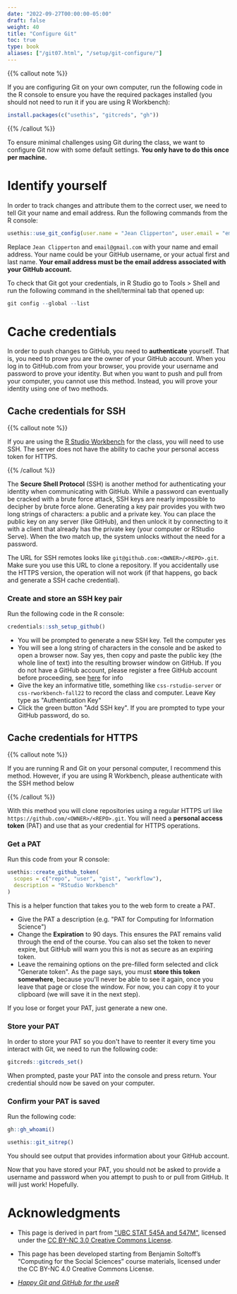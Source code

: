 ```yaml
---
date: "2022-09-27T00:00:00-05:00"
draft: false
weight: 40
title: "Configure Git"
toc: true
type: book
aliases: ["/git07.html", "/setup/git-configure/"]
---
```




{{% callout note %}}

If you are configuring Git on your own computer, run the following code in the R console to ensure you have the required packages installed (you should not need to run it if you are using R Workbench):

```r
install.packages(c("usethis", "gitcreds", "gh"))
```

{{% /callout %}}

To ensure minimal challenges using Git during the class, we want to configure Git now with some default settings. **You only have to do this once per machine.**


# Identify yourself

In order to track changes and attribute them to the correct user, we need to tell Git your name and email address. Run the following commands from the R console:

```r
usethis::use_git_config(user.name = "Jean Clipperton", user.email = "email@gmail.com")
```

Replace `Jean Clipperton` and `email@gmail.com` with your name and email address. Your name could be your GitHub username, or your actual first and last name. **Your email address must be the email address associated with your GitHub account.**

To check that Git got your credentials, in R Studio go to Tools > Shell and run the following command in the shell/terminal tab that opened up:

```r
git config --global --list
```


# Cache credentials

In order to push changes to GitHub, you need to **authenticate** yourself. That is, you need to prove you are the owner of your GitHub account. When you log in to GitHub.com from your browser, you provide your username and password to prove your identity. But when you want to push and pull from your computer, you cannot use this method. Instead, you will prove your identity using one of two methods.


## Cache credentials for SSH

{{% callout note %}}

If you are using the [R Studio Workbench](/setup/r-server/) for the class, you will need to use SSH. The server does not have the ability to cache your personal access token for HTTPS.

{{% /callout %}}

The **Secure Shell Protocol** (SSH) is another method for authenticating your identity when communicating with GitHub. While a password can eventually be cracked with a brute force attack, SSH keys are nearly impossible to decipher by brute force alone. Generating a key pair provides you with two long strings of characters: a public and a private key. You can place the public key on any server (like GitHub), and then unlock it by connecting to it with a client that already has the private key (your computer or RStudio Serve). When the two match up, the system unlocks without the need for a password.

The URL for SSH remotes looks like `git@github.com:<OWNER>/<REPO>.git`. Make sure you use this URL to clone a repository. If you accidentally use the HTTPS version, the operation will not work (if that happens, go back and generate a SSH cache credential).


### Create and store an SSH key pair

Run the following code in the R console:

```r
credentials::ssh_setup_github()
```

<!--
new line of command cis-ds
```r credentials::ssh_keygen() ```
-->


* You will be prompted to generate a new SSH key. Tell the computer yes
* You will see a long string of characters in the console and be asked to open a browser now. Say yes, then copy and paste the public key (the whole line of text) into the resulting browser window on GitHub. If you do not have a GitHub account, please register a free GitHub account before proceeding, see [here](https://computing-soc-sci.netlify.app/setup/#for-both-options) for info
* Give the key an informative title, something like `css-rstudio-server` or `css-rworkbench-fall22` to record the class and computer. Leave Key type as "Authentication Key" 
* Click the green button "Add SSH key". If you are prompted to type your GitHub password, do so.



## Cache credentials for HTTPS

{{% callout note %}}

If you are running R and Git on your personal computer, I recommend this method. However, if you are using R Workbench, please authenticate with the SSH method below

{{% /callout %}}

With this method you will clone repositories using a regular HTTPS url like `https://github.com/<OWNER>/<REPO>.git`. You will need a **personal access token** (PAT) and use that as your credential for HTTPS operations.

### Get a PAT

Run this code from your R console:

```r
usethis::create_github_token(
  scopes = c("repo", "user", "gist", "workflow"),
  description = "RStudio Workbench"
)
```

This is a helper function that takes you to the web form to create a PAT.

- Give the PAT a description (e.g. "PAT for Computing for Information Science")
- Change the **Expiration** to 90 days. This ensures the PAT remains valid through the end of the course. You can also set the token to never expire, but GitHub will warn you this is not as secure as an expiring token.
- Leave the remaining options on the pre-filled form selected and click "Generate token". As the page says, you must **store this token somewhere**, because you'll never be able to see it again, once you leave that page or close the window. For now, you can copy it to your clipboard (we will save it in the next step).

If you lose or forget your PAT, just generate a new one.

### Store your PAT

In order to store your PAT so you don't have to reenter it every time you interact with Git, we need to run the following code:

```r
gitcreds::gitcreds_set()
```

When prompted, paste your PAT into the console and press return. Your credential should now be saved on your computer.

### Confirm your PAT is saved

Run the following code:

```r
gh::gh_whoami()

usethis::git_sitrep()
```

You should see output that provides information about your GitHub account.

Now that you have stored your PAT, you should not be asked to provide a username and password when you attempt to push to or pull from GitHub. It will just work! Hopefully.


# Acknowledgments


* This page is derived in part from ["UBC STAT 545A and 547M"](http://stat545.com), licensed under the [CC BY-NC 3.0 Creative Commons License](https://creativecommons.org/licenses/by-nc/3.0/).

* This page has been developed starting from Benjamin Soltoff’s “Computing for the Social Sciences” course materials, licensed under the CC BY-NC 4.0 Creative Commons License.
* [*Happy Git and GitHub for the useR*](https://happygitwithr.com/)
